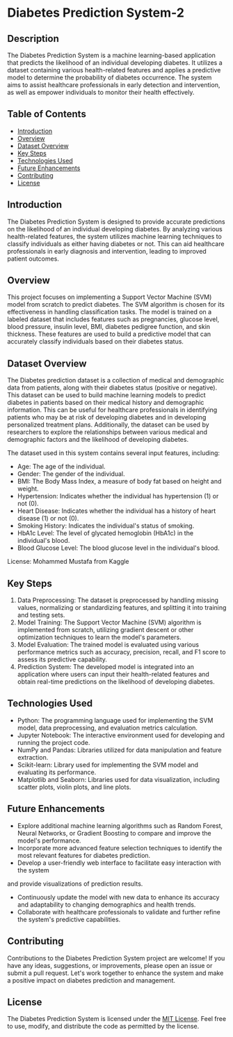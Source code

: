 # Diabetes Prediction System-2

## Description

The Diabetes Prediction System is a machine learning-based application that predicts the likelihood of an individual developing diabetes. It utilizes a dataset containing various health-related features and applies a predictive model to determine the probability of diabetes occurrence. The system aims to assist healthcare professionals in early detection and intervention, as well as empower individuals to monitor their health effectively.

## Table of Contents

- [Introduction](#introduction)
- [Overview](#overview)
- [Dataset Overview](#dataset-overview)
- [Key Steps](#key-steps)
- [Technologies Used](#technologies-used)
- [Future Enhancements](#future-enhancements)
- [Contributing](#contributing)
- [License](#license)

## Introduction

The Diabetes Prediction System is designed to provide accurate predictions on the likelihood of an individual developing diabetes. By analyzing various health-related features, the system utilizes machine learning techniques to classify individuals as either having diabetes or not. This can aid healthcare professionals in early diagnosis and intervention, leading to improved patient outcomes.

## Overview

This project focuses on implementing a Support Vector Machine (SVM) model from scratch to predict diabetes. The SVM algorithm is chosen for its effectiveness in handling classification tasks. The model is trained on a labeled dataset that includes features such as pregnancies, glucose level, blood pressure, insulin level, BMI, diabetes pedigree function, and skin thickness. These features are used to build a predictive model that can accurately classify individuals based on their diabetes status.

## Dataset Overview

The Diabetes prediction dataset is a collection of medical and demographic data from patients, along with their diabetes status (positive or negative). This dataset can be used to build machine learning models to predict diabetes in patients based on their medical history and demographic information. This can be useful for healthcare professionals in identifying patients who may be at risk of developing diabetes and in developing personalized treatment plans. Additionally, the dataset can be used by researchers to explore the relationships between various medical and demographic factors and the likelihood of developing diabetes.

The dataset used in this system contains several input features, including:

- Age: The age of the individual.
- Gender: The gender of the individual.
- BMI: The Body Mass Index, a measure of body fat based on height and weight.
- Hypertension: Indicates whether the individual has hypertension (1) or not (0).
- Heart Disease: Indicates whether the individual has a history of heart disease (1) or not (0).
- Smoking History: Indicates the individual's status of smoking.
- HbA1c Level: The level of glycated hemoglobin (HbA1c) in the individual's blood.
- Blood Glucose Level: The blood glucose level in the individual's blood.

License: Mohammed Mustafa from Kaggle


## Key Steps

1. Data Preprocessing: The dataset is preprocessed by handling missing values, normalizing or standardizing features, and splitting it into training and testing sets.
2. Model Training: The Support Vector Machine (SVM) algorithm is implemented from scratch, utilizing gradient descent or other optimization techniques to learn the model's parameters.
3. Model Evaluation: The trained model is evaluated using various performance metrics such as accuracy, precision, recall, and F1 score to assess its predictive capability.
4. Prediction System: The developed model is integrated into an application where users can input their health-related features and obtain real-time predictions on the likelihood of developing diabetes.

## Technologies Used

- Python: The programming language used for implementing the SVM model, data preprocessing, and evaluation metrics calculation.
- Jupyter Notebook: The interactive environment used for developing and running the project code.
- NumPy and Pandas: Libraries utilized for data manipulation and feature extraction.
- Scikit-learn: Library used for implementing the SVM model and evaluating its performance.
- Matplotlib and Seaborn: Libraries used for data visualization, including scatter plots, violin plots, and line plots.

## Future Enhancements

- Explore additional machine learning algorithms such as Random Forest, Neural Networks, or Gradient Boosting to compare and improve the model's performance.
- Incorporate more advanced feature selection techniques to identify the most relevant features for diabetes prediction.
- Develop a user-friendly web interface to facilitate easy interaction with the system

 and provide visualizations of prediction results.
- Continuously update the model with new data to enhance its accuracy and adaptability to changing demographics and health trends.
- Collaborate with healthcare professionals to validate and further refine the system's predictive capabilities.

## Contributing

Contributions to the Diabetes Prediction System project are welcome! If you have any ideas, suggestions, or improvements, please open an issue or submit a pull request. Let's work together to enhance the system and make a positive impact on diabetes prediction and management.

## License

The Diabetes Prediction System is licensed under the [MIT License](LICENSE). Feel free to use, modify, and distribute the code as permitted by the license.
